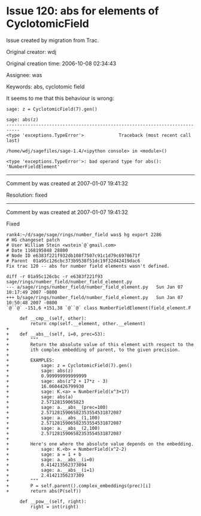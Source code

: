 # Issue 120: abs for elements of CyclotomicField

Issue created by migration from Trac.

Original creator: wdj

Original creation time: 2006-10-08 02:34:43

Assignee: was

Keywords: abs, cyclotomic field

It seems to me that this behaviour is wrong:

```
sage: z = CyclotomicField(7).gen()

sage: abs(z)
---------------------------------------------------------------------------
<type 'exceptions.TypeError'>             Traceback (most recent call last)

/home/wdj/sagefiles/sage-1.4/<ipython console> in <module>()

<type 'exceptions.TypeError'>: bad operand type for abs(): 'NumberFieldElement'

```



---

Comment by was created at 2007-01-07 19:41:32

Resolution: fixed


---

Comment by was created at 2007-01-07 19:41:32

Fixed

```
rank4:~/d/sage/sage/rings/number_field was$ hg export 2286
# HG changeset patch
# User William Stein <wstein`@`gmail.com>
# Date 1168195848 28800
# Node ID e6383f221f932db108f7507c91c1d79c6978671f
# Parent  01a95c126cbc373b9538f51dc19f32d42419dac6
Fix trac 120 -- abs for number field elements wasn't defined.

diff -r 01a95c126cbc -r e6383f221f93 sage/rings/number_field/number_field_element.py
--- a/sage/rings/number_field/number_field_element.py   Sun Jan 07 10:17:49 2007 -0800
+++ b/sage/rings/number_field/number_field_element.py   Sun Jan 07 10:50:48 2007 -0800
`@``@` -151,6 +151,38 `@``@` class NumberFieldElement(field_element.F
 
     def __cmp__(self, other):
         return cmp(self.__element, other.__element)
+
+    def __abs__(self, i=0, prec=53):
+        """
+        Return the absolute value of this element with respect to the
+        ith complex embedding of parent, to the given precision.
+
+        EXAMPLES:
+            sage: z = CyclotomicField(7).gen()
+            sage: abs(z)
+            0.999999999999999
+            sage: abs(z^2 + 17*z - 3)
+            16.0604426799930
+            sage: K.<a> = NumberField(x^3+17)
+            sage: abs(a)
+            2.57128159065823
+            sage: a.__abs__(prec=100)
+            2.5712815906582353554531872087
+            sage: a.__abs__(1,100)
+            2.5712815906582353554531872087
+            sage: a.__abs__(2,100)
+            2.5712815906582353554531872087
+
+        Here's one where the absolute value depends on the embedding.
+            sage: K.<b> = NumberField(x^2-2)
+            sage: a = 1 + b
+            sage: a.__abs__(i=0)
+            0.414213562373094
+            sage: a.__abs__(i=1)
+            2.41421356237309            
+        """
+        P = self.parent().complex_embeddings(prec)[i]
+        return abs(P(self))
 
     def __pow__(self, right):
         right = int(right)
```

